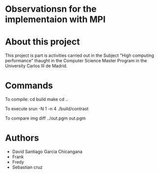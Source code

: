 # Observationsn for the implementaion with MPI


# About this project
This project is part is activities carried out in the Subject "High computing performance" thaught in the Computer Science Master Program in the University Carlos III de Madrid.

# Commands
To compile:
cd build
make
cd ..

To execute
srun -N 1 -n 4 ./build/contrast

To compare img
diff ../out.pgm out.pgm

# Authors
- David Santiago Garcia Chicangana
- Frank
- Fredy
- Sebastian cruz
